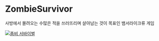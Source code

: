 # ZombieSurvivor
<p>
  사방에서 몰려오는 수많은 적을 쓰러뜨리며 살아남는 것이 목표인 뱀서라이크류 게임
</p>


[![좀비 서바이벌](https://img.youtube.com/vi/8znL3XTxCko/0.jpg)](https://www.youtube.com/watch?v=8znL3XTxCko)



